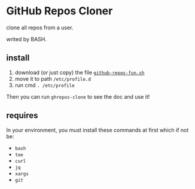 # GitHub Repos Cloner

clone all repos from a user.

writed by BASH.

## install

1. download (or just copy) the file [`github-repos-fun.sh`](./github-repos-fun.sh)  
2. move it to path `/etc/profile.d`
3. run cmd `. /etc/profile`

Then you can run `ghrepos-clone` to see the doc and use it!

## requires

In your environment, you must install these commands at first which if not be:

- `bash`
- `tee`
- `curl`
- `jq`
- `xargs`
- `git`

